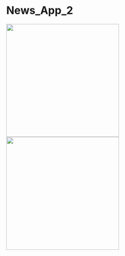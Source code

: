 # News_App_2
<img src="https://github.com/mohamedaraby122/News_App_2/blob/master/Screenshot_2018-04-08-19-10-41-815_com.example.mohamed_araby.newsappupgrade.png" width="300"/>
<img src="https://github.com/mohamedaraby122/News_App_2/blob/master/Screenshot_2018-04-08-19-10-46-426_com.example.mohamed_araby.newsappupgrade.png" width="300"/>

